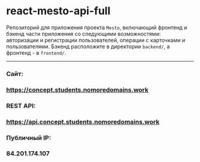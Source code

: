 # react-mesto-api-full
Репозиторий для приложения проекта `Mesto`, включающий фронтенд и бэкенд части приложения со следующими возможностями: авторизации и регистрации пользователей, операции с карточками и пользователями. Бэкенд расположите в директории `backend/`, а фронтенд - в `frontend/`. 

---

### Сайт:
### https://concept.students.nomoredomains.work

### REST API:
### https://api.concept.students.nomoredomains.work

### Публичный IP:
### 84.201.174.107